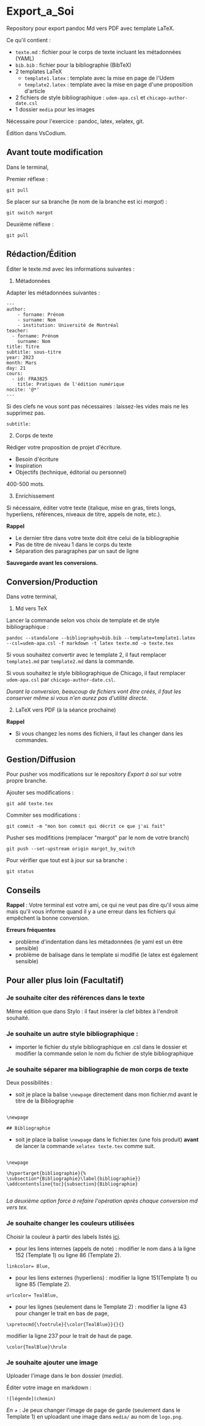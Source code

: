 # Export_a_Soi
Repository pour export pandoc Md vers PDF avec template LaTeX.

Ce qu'il contient : 

- `texte.md` : fichier pour le corps de texte incluant les métadonnées (YAML)
- `bib.bib` : fichier pour la bibliographie (BibTeX)
- 2 templates LaTeX
    - `template1.latex` : template avec la mise en page de l'Udem
    - `template2.latex` : template avec la mise en page d'une proposition d'article
- 2 fichiers de style bibliographique : `udem-apa.csl` et `chicago-author-date.csl`
- 1 dossier `media` pour les images

Nécessaire pour l'exercice : pandoc, latex, xelatex, git. 

Édition dans VsCodium.

## Avant toute modification 

Dans le terminal,

Premier réflexe : 

```
git pull

```

Se placer sur sa branche (le nom de la branche est ici *margot*) : 

```
git switch margot
```

Deuxième réflexe : 

```
git pull
```

## Rédaction/Édition

Éditer le texte.md avec les informations suivantes : 

1. Métadonnées 

Adapter les métadonnées suivantes : 

```
--- 
author: 
    - forname: Prénom
    - surname: Nom
    - institution: Université de Montréal
teacher: 
  - forname: Prénom
    surname: Nom
title: Titre
subtitle: sous-titre
year: 2023
month: Mars
day: 21
cours:
  - id: FRA3825
    title: Pratiques de l'édition numérique
nocite: '@*'
---
```

Si des clefs ne vous sont pas nécessaires : laissez-les vides mais ne les supprimez pas. 

```
subtitle: 
```

2. Corps de texte 

Rédiger votre proposition de projet d'écriture. 

- Besoin d'écriture
- Inspiration
- Objectifs (technique, éditorial ou personnel)

400-500 mots. 

3. Enrichissement

Si nécessaire, éditer votre texte (italique, mise en gras, tirets longs, hyperliens, références, niveaux de titre, appels de note, etc.).

**Rappel**
- Le dernier titre dans votre texte doit être celui de la bibliographie
- Pas de titre de niveau 1 dans le corps du texte
- Séparation des paragraphes par un saut de ligne

**Sauvegarde avant les conversions.**

## Conversion/Production

Dans votre terminal, 

1. Md vers TeX

Lancer la commande selon vos choix de template et de style bibliographique : 

```
pandoc --standalone --bibliography=bib.bib --template=template1.latex --csl=udem-apa.csl -f markdown -t latex texte.md -o texte.tex
```

Si vous souhaitez convertir avec le template 2, il faut remplacer `template1.md` par `template2.md` dans la commande. 

Si vous souhaitez le style bibliographique de Chicago, il faut remplacer `udem-apa.csl` par `chicago-author-date.csl`.

*Durant la conversion, beaucoup de fichiers vont être créés, il faut les conserver même si vous n'en aurez pas d'utilité directe.*

2. LaTeX vers PDF
(à la séance prochaine)

**Rappel** 
- Si vous changez les noms des fichiers, il faut les changer dans les commandes. 

## Gestion/Diffusion 

Pour pusher vos modifications sur le repository *Export à soi* sur votre propre branche. 


Ajouter ses modifications : 

```
git add texte.tex
```

Commiter ses modifications : 

```
git commit -m "mon bon commit qui décrit ce que j'ai fait"
```

Pusher ses modifitions (remplacer "margot" par le nom de votre branch)

```
git push --set-upstream origin margot_by_switch
```

Pour vérifier que tout est à jour sur sa branche : 

```
git status
```

## Conseils 

**Rappel** : Votre terminal est votre ami, ce qui ne veut pas dire qu'il vous aime mais qu'il vous informe quand il y a une erreur dans les fichiers qui empêchent la bonne conversion. 

**Erreurs fréquentes** 
- problème d'indentation dans les métadonnées (le yaml est un être sensible)
- problème de balisage dans le template si modifié (le latex est également sensible)

## Pour aller plus loin (Facultatif)

### Je souhaite citer des références dans le texte 

Même édition que dans Stylo : il faut insérer la clef bibtex à l'endroit souhaité. 

### Je souhaite un autre style bibliographique : 

- importer le fichier du style bibliographique en .csl dans le dossier et modifier la commande selon le nom du fichier de style bibliographique 

### Je souhaite séparer ma bibliographie de mon corps de texte 

Deux possibilités : 

- soit je place la balise `\newpage` directement dans mon fichier.md avant le titre de la Bibliographie 

```

\newpage

## Bibliographie

```

- soit je place la balise `\newpage` dans le fichier.tex (une fois produit) **avant** de lancer la commande `xelatex texte.tex` comme suit.

```

\newpage

\hypertarget{bibliographie}{%
\subsection*{Bibliographie}\label{bibliographie}}
\addcontentsline{toc}{subsection}{Bibliographie}


```

*La deuxième option force à refaire l'opération après chaque conversion md vers tex.*

### Je souhaite changer les couleurs utilisées 
 
Choisir la couleur à partir des labels listés [ici](https://www.latextemplates.com/svgnames-colors).

- pour les liens internes (appels de note) : modifier le nom dans à la ligne 152 (Template 1) ou ligne 86 (Template 2). 

```
linkcolor= Blue,
```

- pour les liens externes (hyperliens) : modifier la ligne 151(Template 1) ou ligne 85 (Template 2). 

```
urlcolor= TealBlue,
```

- pour les lignes (seulement dans le Template 2) : modifier la ligne 43 pour changer le trait en bas de page, 

```
\xpretocmd{\footrule}{\color{TealBlue}}{}{}
```

modifier la ligne 237 pour le trait de haut de page. 

```
\color{TealBlue}\hrule
```

### Je souhaite ajouter une image 

Uploader l'image dans le bon dossier (*media*).

Éditer votre image en markdown : 

```
![légende](chemin)
```

*En +* : Je peux changer l'image de page de garde (seulement dans le Template 1) en uploadant une image dans `media/` au nom de `logo.png`. 
